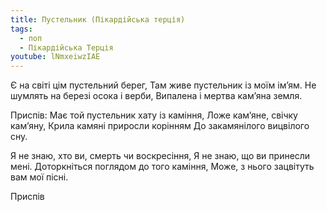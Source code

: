 ```yaml
---
title: Пустельник (Пікардійська терція)
tags:
  - поп
  - Пікардійська Терція
youtube: lNmxeiwzIAE
---
```


Є на світі цім пустельний берег,
Там живе пустельник із моїм ім’ям.
Не шумлять на березі осока і верби,
Випалена і мертва кам’яна земля.

Приспів:
Має той пустельник хату із каміння,
Ложе кам’яне, свічку кам’яну,
Крила камяні приросли корінням
До закамянілого вицвілого сну.

Я не знаю, хто ви, смерть чи воскресіння,
Я не знаю, що ви принесли мені.
Доторкніться поглядом до того каміння,
Може, з нього зацвітуть вам мої пісні.

Приспів
